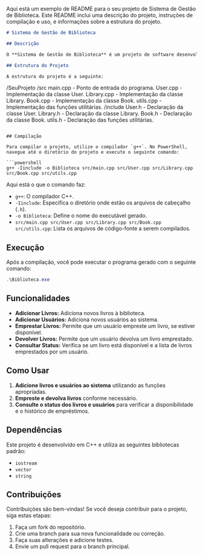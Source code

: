 Aqui está um exemplo de README para o seu projeto de Sistema de Gestão de Biblioteca. Este README inclui uma descrição do projeto, instruções de compilação e uso, e informações sobre a estrutura do projeto.

```markdown
# Sistema de Gestão de Biblioteca

## Descrição

O **Sistema de Gestão de Biblioteca** é um projeto de software desenvolvido em C++ que simula o gerenciamento de uma biblioteca. O sistema permite adicionar livros e usuários, emprestar e devolver livros, e consultar o status dos livros e usuários.

## Estrutura do Projeto

A estrutura do projeto é a seguinte:

```
/SeuProjeto
    /src
        main.cpp          - Ponto de entrada do programa.
        User.cpp          - Implementação da classe User.
        Library.cpp       - Implementação da classe Library.
        Book.cpp          - Implementação da classe Book.
        utils.cpp         - Implementação das funções utilitárias.
    /include
        User.h            - Declaração da classe User.
        Library.h         - Declaração da classe Library.
        Book.h            - Declaração da classe Book.
        utils.h           - Declaração das funções utilitárias.
```

## Compilação

Para compilar o projeto, utilize o compilador `g++`. No PowerShell, navegue até o diretório do projeto e execute o seguinte comando:

```powershell
g++ -Iinclude -o Biblioteca src/main.cpp src/User.cpp src/Library.cpp src/Book.cpp src/utils.cpp
```

Aqui está o que o comando faz:
- `g++`: O compilador C++.
- `-Iinclude`: Especifica o diretório onde estão os arquivos de cabeçalho (`.h`).
- `-o Biblioteca`: Define o nome do executável gerado.
- `src/main.cpp src/User.cpp src/Library.cpp src/Book.cpp src/utils.cpp`: Lista os arquivos de código-fonte a serem compilados.

## Execução

Após a compilação, você pode executar o programa gerado com o seguinte comando:

```powershell
.\Biblioteca.exe
```

## Funcionalidades

- **Adicionar Livros:** Adiciona novos livros à biblioteca.
- **Adicionar Usuários:** Adiciona novos usuários ao sistema.
- **Emprestar Livros:** Permite que um usuário empreste um livro, se estiver disponível.
- **Devolver Livros:** Permite que um usuário devolva um livro emprestado.
- **Consultar Status:** Verifica se um livro está disponível e a lista de livros emprestados por um usuário.

## Como Usar

1. **Adicione livros e usuários ao sistema** utilizando as funções apropriadas.
2. **Empreste e devolva livros** conforme necessário.
3. **Consulte o status dos livros e usuários** para verificar a disponibilidade e o histórico de empréstimos.

## Dependências

Este projeto é desenvolvido em C++ e utiliza as seguintes bibliotecas padrão:
- `iostream`
- `vector`
- `string`

## Contribuições

Contribuições são bem-vindas! Se você deseja contribuir para o projeto, siga estas etapas:
1. Faça um fork do repositório.
2. Crie uma branch para sua nova funcionalidade ou correção.
3. Faça suas alterações e adicione testes.
4. Envie um pull request para o branch principal.



